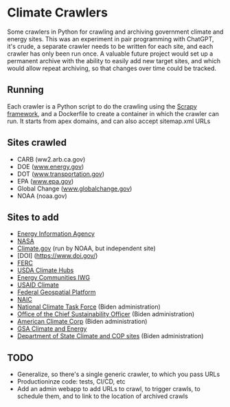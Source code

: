 # Climate Crawlers
Some crawlers in Python for crawling and archiving government climate and energy sites. This was an experiment in pair programming with ChatGPT, it's crude, a separate crawler needs to be written for each site, and each crawler has only been run once.
A valuable future project would set up a permanent archive with the ability to easily add new target sites, and which would allow repeat archiving, so that changes over time could be tracked.

## Running
Each crawler is a Python script to do the crawling using the [Scrapy framework](https://scrapy.org/), and a Dockerfile to create a container in which the crawler can run. It starts from apex domains, and can also accept sitemap.xml URLs

## Sites crawled
- CARB (ww2.arb.ca.gov)
- DOE (www.energy.gov)
- DOT (www.transportation.gov)
- EPA (www.epa.gov)
- Global Change (www.globalchange.gov)
- NOAA (noaa.gov)

## Sites to add
- [Energy Information Agency](https://www.eia.gov/)
- [NASA](https://www.nasa.gov/)
- [Climate.gov](https://www.climate.gov/) (run by NOAA, but independent site)
- [DOI] (https://www.doi.gov/)
- [FERC](https://www.ferc.gov/)
- [USDA Climate Hubs](https://www.climatehubs.usda.gov/)
- [Energy Communities IWG](https://energycommunities.gov/)
- [USAID Climate](https://www.usaid.gov/climate)
- [Federal Geospatial Platform](https://www.geoplatform.gov/)
- [NAIC](https://content.naic.org/)
- [National Climate Task Force](https://www.whitehouse.gov/climate/) (Biden administration)
- [Office of the Chief Sustainability Officer](https://www.sustainability.gov/) (Biden administration)
- [American Climate Corp](https://www.acc.gov/) (Biden administration)
- [GSA Climate and Energy](https://www.gsa.gov/climate-action-and-sustainability)
- [Department of State Climate and COP sites](https://www.state.gov/policy-issues/climate-crisis/) (Biden administration)

## TODO
- Generalize, so there's a single generic crawler, to which you pass URLs
- Productioninze code: tests, CI/CD, etc
- Add an admin webapp to add URLs to crawl, to trigger crawls, to schedule them, and to link to the location of archived crawls
